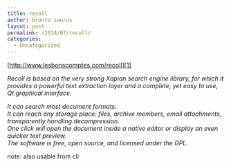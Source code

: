 ```yaml
---
title: recoll
author: bronto saurus
layout: post
permalink: /2014/07/recoll/
categories:
  - Uncategorized
---
```

[http://www.lesbonscomptes.com/recoll][1]

*Recoll is based on the very strong Xapian search engine library, for which it provides a powerful text extraction layer and a complete, yet easy to use, Qt graphical interface.*

*It can search most document formats.  
It can reach any storage place: files, archive members, email attachments, transparently handling decompression.  
One click will open the document inside a native editor or display an even quicker text preview.  
The software is free, open source, and licensed under the GPL.*

note: also usable from cli

 [1]: http://www.lesbonscomptes.com/recoll/